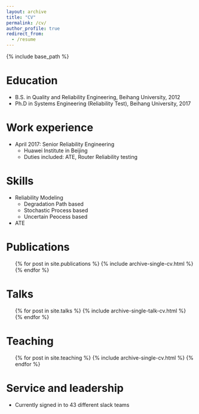 ```yaml
---
layout: archive
title: "CV"
permalink: /cv/
author_profile: true
redirect_from:
  - /resume
---
```


{% include base_path %}

Education
======
* B.S. in Quality and Reliability Engineering, Beihang University, 2012
* Ph.D in Systems Engineering (Reliability Test), Beihang University, 2017

Work experience
======
* April 2017: Senior Reliability Engineering
  * Huawei Institute in Beijing
  * Duties included: ATE, Router Reliability testing
  
Skills
======
* Reliability Modeling
  * Degradation Path based
  * Stochastic Process based
  * Uncertain Peocess based
* ATE

Publications
======
  <ul>{% for post in site.publications %}
    {% include archive-single-cv.html %}
  {% endfor %}</ul>
  
Talks
======
  <ul>{% for post in site.talks %}
    {% include archive-single-talk-cv.html %}
  {% endfor %}</ul>
  
Teaching
======
  <ul>{% for post in site.teaching %}
    {% include archive-single-cv.html %}
  {% endfor %}</ul>
  
Service and leadership
======
* Currently signed in to 43 different slack teams
